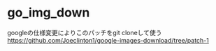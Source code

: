 # go_img_down
googleの仕様変更によりこのパッチをgit cloneして使う https://github.com/Joeclinton1/google-images-download/tree/patch-1
